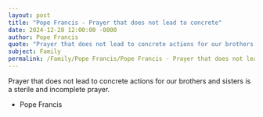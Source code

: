 ```yaml
---
layout: post
title: "Pope Francis - Prayer that does not lead to concrete"
date: 2024-12-28 12:00:00 -0000
author: Pope Francis
quote: "Prayer that does not lead to concrete actions for our brothers and sisters is a sterile and incomplete prayer."
subject: Family
permalink: /Family/Pope Francis/Pope Francis - Prayer that does not lead to concrete
---
```


Prayer that does not lead to concrete actions for our brothers and sisters is a sterile and incomplete prayer.

- Pope Francis
